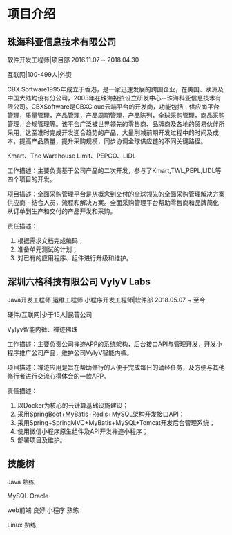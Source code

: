 # 项目介绍

## 珠海科亚信息技术有限公司
软件开发工程师|项目部 2016.11.07 ~ 2018.04.30

互联网|100-499人|外资

CBX Software1995年成立于香港，是一家迅速发展的跨国企业，在美国、欧洲及中国大陆均设有分公司，2003年在珠海投资设立研发中心--珠海科亚信息技术有限公司。CBXSoftware是CBXCloud云端平台的开发商，功能包括：供应商平台管理，质量管理，产品管理，产品周期管理，产品陈列，全球采购管理，商品采购管理，合规管理等。该平台广泛被世界领先的零售商、品牌商及各地的贸易伙伴所采用，达至准时完成开发迎合趋势的产品，大量削减前期开发过程中的时间及成本，提高产品质量，提升采购规模，同步协调全球供应链的不同关键路径。

Kmart、The Warehouse Limit、PEPCO、LIDL

工作描述：主要负责基于公司产品的二次开发，参与了Kmart,TWL,PEPL,LIDL等四个项目的开发。

项目描述：全面采购管理平台是从概念到交付的全球领先的全面采购管理解决方案供应商 - 结合人员，流程和解决方案。全面采购管理平台帮助零售商和品牌简化从订单到生产和交付的产品开发和采购。

责任描述：
  1. 根据需求文档完成编码；
  2. 准备单元测试的计划；
  3. 对已有的应用程序、组件进行升级和维护。

## 深圳六格科技有限公司 VylyV Labs
Java开发工程师 运维工程师 小程序开发工程师|软件部 2018.05.07 ~ 至今

硬件/互联网|少于15人|民营公司

Vylyv智能内裤、禅迹佛珠

工作描述：主要负责公司禅迹APP的系统架构，后台接口API与管理开发，开发小程序推广公司产品，维护公司VylyV智能内裤。

项目描述：禅迹应用是旨在帮助修行的人便于完成每日的诵经任务，及方便与其他修行者进行交流心得体会的一款APP。

责任描述：
  1. 以Docker为核心的云计算基础设施建设；
  2. 采用SpringBoot+MyBatis+Redis+MySQL架构开发接口API；
  3. 采用Spring+SpringMVC+MyBatis+MySQL+Tomcat开发后台管理系统；
  4. 使用微信小程序原生组件及API开发禅迹小程序；
  5. 部署项目及维护。

## 技能树
Java 熟练

MySQL
Oracle

web前端 良好
小程序  熟练

Linux 熟练
